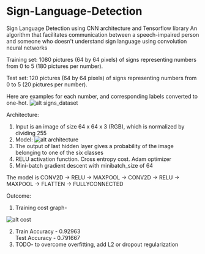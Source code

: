 # Sign-Language-Detection
Sign Language Detection using CNN architecture and Tensorflow library
An algorithm that facilitates communication between a speech-impaired person and someone who doesn't understand sign language using convolution neural networks

Training set: 1080 pictures (64 by 64 pixels) of signs representing numbers from 0 to 5 (180 pictures per number).

Test set: 120 pictures (64 by 64 pixels) of signs representing numbers from 0 to 5 (20 pictures per number).

Here are examples for each number, and corresponding labels converted to one-hot. 
![alt signs_dataset](https://raw.githubusercontent.com/tejaslodaya/tensorflow-signs-nn/master/signs_dataset.png)

Architecture:
1. Input is an image of size 64 x 64 x 3 (RGB), which is normalized by dividing 255
2. Model: 
    ![alt architecture](https://raw.githubusercontent.com/tejaslodaya/tensorflow-signs-cnn/master/images/model.png)
3. The output of last hidden layer gives a probability of the image belonging to one of the six classes
4. RELU activation function. Cross entropy cost. Adam optimizer
5. Mini-batch gradient descent with minibatch_size of 64

The model is CONV2D -> RELU -> MAXPOOL -> CONV2D -> RELU -> MAXPOOL -> FLATTEN -> FULLYCONNECTED

Outcome:

1.  Training cost graph-

![alt cost](https://raw.githubusercontent.com/tejaslodaya/tensorflow-signs-cnn/master/images/cost.png)

2.  Train Accuracy - 0.92963 <br>
    Test Accuracy - 0.791667
3.  TODO- to overcome overfitting, add L2 or dropout regularization
